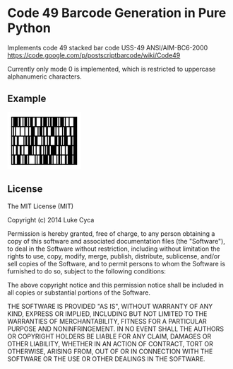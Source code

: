 Code 49 Barcode Generation in Pure Python
=========================================

Implements code 49 stacked bar code
USS-49
ANSI/AIM-BC6-2000
https://code.google.com/p/postscriptbarcode/wiki/Code49

Currently only mode 0 is implemented, which is restricted to uppercase alphanumeric characters.

Example
-------
![Code 49 Example](/example.png?raw=true "Code 49 Example")

License
-------

The MIT License (MIT)

Copyright (c) 2014 Luke Cyca

Permission is hereby granted, free of charge, to any person obtaining a copy
of this software and associated documentation files (the "Software"), to deal
in the Software without restriction, including without limitation the rights
to use, copy, modify, merge, publish, distribute, sublicense, and/or sell
copies of the Software, and to permit persons to whom the Software is
furnished to do so, subject to the following conditions:

The above copyright notice and this permission notice shall be included in all
copies or substantial portions of the Software.

THE SOFTWARE IS PROVIDED "AS IS", WITHOUT WARRANTY OF ANY KIND, EXPRESS OR
IMPLIED, INCLUDING BUT NOT LIMITED TO THE WARRANTIES OF MERCHANTABILITY,
FITNESS FOR A PARTICULAR PURPOSE AND NONINFRINGEMENT. IN NO EVENT SHALL THE
AUTHORS OR COPYRIGHT HOLDERS BE LIABLE FOR ANY CLAIM, DAMAGES OR OTHER
LIABILITY, WHETHER IN AN ACTION OF CONTRACT, TORT OR OTHERWISE, ARISING FROM,
OUT OF OR IN CONNECTION WITH THE SOFTWARE OR THE USE OR OTHER DEALINGS IN THE
SOFTWARE.
